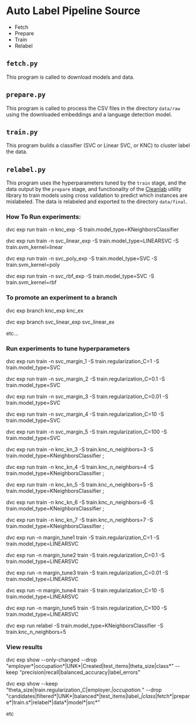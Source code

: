 # Auto Label Pipeline Source
* Fetch
* Prepare
* Train
* Relabel

## `fetch.py`
This program is called to download models and data.

## `prepare.py`
This program is called to process the CSV files in the directory `data/raw` using the downloaded embeddings and a language detection model.

## `train.py`
This program builds a classifier (SVC or Linear SVC, or KNC) to cluster label the data.

## `relabel.py`
This program uses the hyperparameters tuned by the `train` stage, and the data output by the `prepare` stage, and functionality of the [Cleanlab](https://github.com/cleanlab/cleanlab) utility library to train models using cross validation to predict which instances are mislabeled. The data is relabeled and exported to the directory `data/final`.

### How To Run experiments:

dvc exp run train -n knc_exp -S train.model_type=KNeighborsClassifier

dvc exp run train -n svc_linear_exp -S train.model_type=LINEARSVC -S train.svm_kernel=linear

dvc exp run train -n svc_poly_exp -S train.model_type=SVC -S train.svm_kernel=poly

dvc exp run train -n svc_rbf_exp -S train.model_type=SVC -S train.svm_kernel=rbf
 
### To promote an experiment to a branch

dvc exp branch knc_exp knc_ex

dvc exp branch svc_linear_exp svc_linear_ex

etc...

### Run experiments to tune hyperparameters

dvc exp run train -n svc_margin_1 -S train.regularization_C=1 -S train.model_type=SVC

dvc exp run train -n svc_margin_2 -S train.regularization_C=0.1 -S train.model_type=SVC

dvc exp run train -n svc_margin_3 -S train.regularization_C=0.01 -S train.model_type=SVC

dvc exp run train -n svc_margin_4 -S train.regularization_C=10 -S train.model_type=SVC

dvc exp run train -n svc_margin_5 -S train.regularization_C=100 -S train.model_type=SVC

dvc exp run train -n knc_kn_3 -S train.knc_n_neighbors=3 -S train.model_type=KNeighborsClassifier ;

dvc exp run train -n knc_kn_4 -S train.knc_n_neighbors=4 -S train.model_type=KNeighborsClassifier ;

dvc exp run train -n knc_kn_5 -S train.knc_n_neighbors=5 -S train.model_type=KNeighborsClassifier ;

dvc exp run train -n knc_kn_6 -S train.knc_n_neighbors=6 -S train.model_type=KNeighborsClassifier ;

dvc exp run train -n knc_kn_7 -S train.knc_n_neighbors=7 -S train.model_type=KNeighborsClassifier ;

dvc exp run -n margin_tune1 train -S train.regularization_C=1 -S train.model_type=LINEARSVC

dvc exp run -n margin_tune2 train -S train.regularization_C=0.1 -S train.model_type=LINEARSVC

dvc exp run -n margin_tune3 train -S train.regularization_C=0.01 -S train.model_type=LINEARSVC

dvc exp run -n margin_tune4 train -S train.regularization_C=10 -S train.model_type=LINEARSVC

dvc exp run -n margin_tune5 train -S train.regularization_C=100 -S train.model_type=LINEARSVC

dvc exp run relabel -S train.model_type=KNeighborsClassifier -S train.knc_n_neighbors=5


### View results

dvc exp show --only-changed --drop "employer*|occupation*|UNK*|Created|test_items|theta_size|class*" --keep "precision|recall|balanced_accuracy|label_errors"

dvc exp show --keep  "theta_size|train\.regularization_C|employer\.*|occupation\.*" --drop "candidates|filtered*|UNK*|balanced*|test_items|label_*|class*|fetch*|prepare*|train\.s*|relabel*|data*|model*|src*"

etc